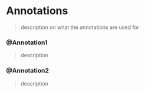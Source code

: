 # Annotations
> description on what the annotations are used for

### @Annotation1
> description

### @Annotation2
> description

